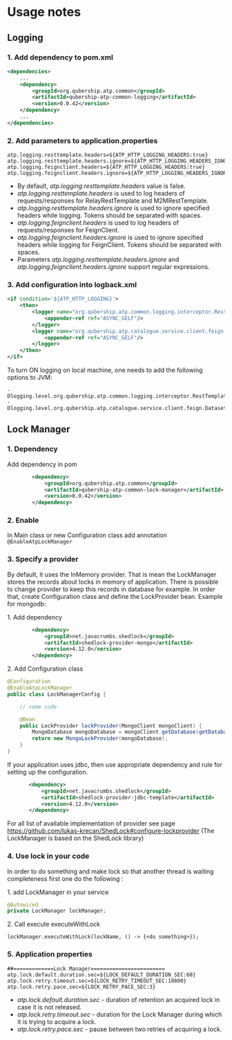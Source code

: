 # Usage notes

## Logging

### 1. Add dependency to pom.xml
```xml
<dependencies>
    ...
    <dependency>
        <groupId>org.qubership.atp.common</groupId>
        <artifactId>qubership-atp-common-logging</artifactId>
        <version>0.0.42</version>
    </dependency>
    ...
</dependencies>
```

### 2. Add parameters to application.properties
```properties
atp.logging.resttemplate.headers=${ATP_HTTP_LOGGING_HEADERS:true}
atp.logging.resttemplate.headers.ignore=${ATP_HTTP_LOGGING_HEADERS_IGNORE:}
atp.logging.feignclient.headers=${ATP_HTTP_LOGGING_HEADERS:true}
atp.logging.feignclient.headers.ignore=${ATP_HTTP_LOGGING_HEADERS_IGNORE:}
```
* By default, _atp.logging.resttemplate.headers_ value is false.
* _atp.logging.resttemplate.headers_ is used to log headers of requests/responses for RelayRestTemplate and M2MRestTemplate.
* _atp.logging.resttemplate.headers.ignore_ is used to ignore specified headers while logging. Tokens should be separated with spaces.
* _atp.logging.feignclient.headers_ is used to log headers of requests/responses for FeignClient.
* _atp.logging.feignclient.headers.ignore_ is used to ignore specified headers while logging for FeignClient. Tokens should be separated with spaces.
* Parameters _atp.logging.resttemplate.headers.ignore_ and _atp.logging.feignclient.headers.ignore_ support regular expressions.

### 3. Add configuration into logback.xml
```xml
<if condition='${ATP_HTTP_LOGGING}'>
    <then>
        <logger name="org.qubership.atp.common.logging.interceptor.RestTemplateLogInterceptor" level="DEBUG" additivity="false">
            <appender-ref ref="ASYNC_GELF"/>
        </logger>
        <logger name="org.qubership.atp.catalogue.service.client.feign.DatasetFeignClient" level="DEBUG" additivity="false">
            <appender-ref ref="ASYNC_GELF"/>
        </logger>
    </then>
</if>
```

To turn ON logging on local machine, one needs to add the following options to JVM:
```properties
-Dlogging.level.org.qubership.atp.common.logging.interceptor.RestTemplateLogInterceptor=debug
-Dlogging.level.org.qubership.atp.catalogue.service.client.feign.DatasetFeignClient=debug
```

## Lock Manager

### 1. Dependency
Add dependency in pom
```xml
        <dependency>
            <groupId>org.qubership.atp.common</groupId>
            <artifactId>qubership-atp-common-lock-manager</artifactId>
            <version>0.0.42</version>
        </dependency>
```

### 2. Enable
In Main class or new Configuration class add annotation `@EnableAtpLockManager`

### 3. Specify a provider
By default, it uses the InMemory provider. That is mean the LockManager stores the records about locks in memory of application.
There is possible to change provider to keep this records in database for example.
In order that, create Configuration class and define the LockProvider bean.
Example for mongodb:

1\. Add dependency
```xml
        <dependency>
            <groupId>net.javacrumbs.shedlock</groupId>
            <artifactId>shedlock-provider-mongo</artifactId>
            <version>4.12.0</version>
        </dependency>
```
2\. Add Configuration class
```java
@Configuration
@EnableAtpLockManager
public class LockManagerConfig {

    // some code

    @Bean
    public LockProvider lockProvider(MongoClient mongoClient) {
        MongoDatabase mongoDatabase = mongoClient.getDatabase(getDatabaseName());
        return new MongoLockProvider(mongoDatabase);
    }
}
```

If your application uses jdbc, then use appropriate dependency and rule for setting up the configuration.
 ```xml
        <dependency>
            <groupId>net.javacrumbs.shedlock</groupId>
            <artifactId>shedlock-provider-jdbc-template</artifactId>
            <version>4.12.0</version>
        </dependency>
 ```

For all list of available implementation of provider see page https://github.com/lukas-krecan/ShedLock#configure-lockprovider
(The LockManager is based on the ShedLock library)

### 4. Use lock in your code
In order to do something and make lock so that another thread is waiting completeness first one
do the following :

1\. add LockManager in your service
```java
@Autowired
private LockManager lockManager;
```
2\. Call execute executeWithLock
```text
lockManager.executeWithLock(lockName, () -> {<do something>});
```

### 5. Application properties
```properties
##=============Lock Manager========================
atp.lock.default.duration.sec=${LOCK_DEFAULT_DURATION_SEC:60}
atp.lock.retry.timeout.sec=${LOCK_RETRY_TIMEOUT_SEC:10800}
atp.lock.retry.pace.sec=${LOCK_RETRY_PACE_SEC:3}
```

* _atp.lock.default.duration.sec_ - duration of retention an acquired lock in case it is not released.
* _atp.lock.retry.timeout.sec_ - duration for the Lock Manager during which it is trying to acquire a lock.
* _atp.lock.retry.pace.sec_ - pause between two retries of acquiring a lock.
